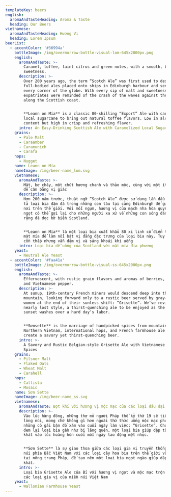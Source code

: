 ```yaml
---
templateKey: beers
english:
  aromaAndTasteHeading: Aroma & Taste
  heading: Our Beers
vietnamese:
  aromaAndTasteHeading: Hương Vị
  heading: Lorem Ipsum
beerList:
  - accentColor: '#36994a'
    bottleImage: /img/overmorrow-bottle-visual-lom-645x2000px.png
    english:
      aromaAndTaste: >-
        Caramel, toffee, faint citrus and green notes, with a smooth, balanced
        sweetness.
      description: >-
        Over 200 years ago, the term “Scotch Ale” was first used to describe the
        full-bodied ales placed onto ships in Edinburgh harbour and sent to
        every corner of the globe. With every sip of malt and sweetness, weary
        expatriates were reminded of the crash of the waves against the rocks
        along the Scottish coast.


        **Leann on Mía** is a classic 80-shilling “Export” Ale with caramelized
        local sugarcane to bring out natural toffee flavors. Low in alcohol
        content but high in crisp and refreshing flavor.
      intro: An Easy-Drinking Scottish Ale with Caramelized Local Sugarcane
    grains:
      - Pale Malt
      - Caraamber
      - Caramunich
      - Carafa
    hops:
      - Nugget
    name: Leann on Mía
    nameImage: /img/beer-name_lom.svg
    vietnamese:
      aromaAndTaste: >-
        Mật, bơ cháy, một chút hương chanh và thảo mộc, cùng với một ít vị ngọt
        để cân bằng vị giác
      description: >-
        Hơn 200 năm trước, thuật ngữ “Scotch Ale” được sử dụng lần đầu để miêu
        tả loại bia đậm đà trong những con tàu tại cảng Edinburgh để gửi đi khắp
        nơi trên thế giới. Với mỗi ngụm, hương vị của mạch nha hòa quyện với vị
        ngọt có thể gợi lại cho những người xa xứ về những con sóng đánh vào
        rặng đá dọc bờ biển Scotland.


        **Leann on Mía** là một loại bia xuất khẩu 80 xi linh cổ điển trộn với
        mật mía để làm nổi bật vị đắng đặc trưng của loại bia này. Tuy có lượng
        cồn thấp nhưng vẫn đậm vị và sảng khoái khi uống
      intro: Loại bia dễ uống của Scotland với mật mía địa phương
    yeast:
      - Neutral Ale Yeast
  - accentColor: '#faa41a'
    bottleImage: /img/overmorrow-bottle-visual-ss-645x2000px.png
    english:
      aromaAndTaste: >-
        Effervescent, with rustic grain flavors and aromas of berries, earth,
        and Vietnamese pepper.
      description: >-
        At sunup, 19th-century French miners would descend deep into the
        mountain, looking forward only to a rustic beer served by gray-clad
        women at the end of their sunless shift: “Grisette”. We’ve revived this
        nearly lost style, a thirst-quenching ale to be enjoyed as the crimson
        sunset washes over a hard day’s labor.


        **Sơnsette** is the marriage of handpicked spices from mountainous
        Northern Vietnam, international hops, and French farmhouse ale yeast to
        create a savory yet thirst-quenching beer.
      intro: >-
        A Savory and Rustic Belgian-style Grisette Ale with Vietnamese Mountain
        Spices
    grains:
      - Pilsner Malt
      - Flaked Oats
      - Wheat Malt
      - Carahell
    hops:
      - Callista
      - Mosaic
    name: Sơn Sette
    nameImage: /img/beer-name_ss.svg
    vietnamese:
      aromaAndTaste: Bọt khí với hương vị mộc mạc của các loại dâu dại và hạt tiêu Việt Nam.
      description: >-
        Vào lúc hừng đông, những thợ mỏ người Pháp thế kỷ thứ 19 sẽ tiến sâu vào
        lòng núi, mong chờ không gì hơn ngoài thứ thức uống mộc mạc phục vụ bởi
        những cô gái bận đồ xám vào cuối ngày làm việc: “Grisette”. Chúng tôi đã
        đem lại loại bia gần như bị lãng quên, một loại bia giúp dập tắt cơn
        khát vào lúc hoàng hôn cuối mỗi ngày lao động mệt nhọc.


        **Sơn Sette** là sự giao thoa giữa các loại gia vị truyền thống của miền
        núi phía Bắc Việt Nam với các loại cây hoa bia trên thế giới và men bia
        tại nông trang Pháp, để tạo nên một loại bia ngọt ngào giúp dập tắt cơn
        khát.
      intro: >-
        Loại bia Grisette Ale của Bỉ với hương vị ngọt và mộc mạc trộn cùng với
        các loại gia vị của miền núi Việt Nam
    yeast:
      - Wallonian Farmhouse Yeast
---
```


